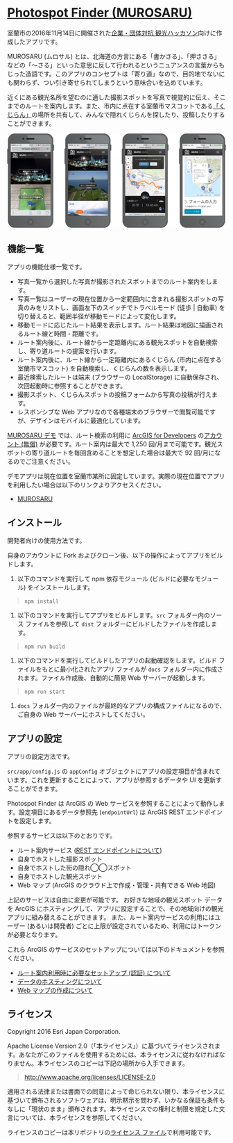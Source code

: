 # [Photospot Finder (MUROSARU)](https://esrijapan.github.io/photospot-finder/?demo)

室蘭市の2016年11月14日に開催された[企業・団体対抗 観光ハッカソン](https://ja.localwiki.org/mr/%E4%BC%81%E6%A5%AD%E3%83%BB%E5%9B%A3%E4%BD%93%E5%AF%BE%E6%8A%97%E3%83%8F%E3%83%83%E3%82%AB%E3%82%BD%E3%83%B3)向けに作成したアプリです。

MUROSARU (ムロサル) とは、北海道の方言にある「書かさる」、「押ささる」などの「〜さる」といった意思に反して行われるというニュアンスの言葉からもじった造語です。このアプリのコンセプトは「寄り道」なので、目的地でないにも関わらず、つい引き寄せられてしまうという意味合いを込めています。

近くにある観光名所を望むのに適した撮影スポットを写真で視覚的に伝え、そこまでのルートを案内します。また、市内に点在する室蘭市マスコットである[「くじらん」](http://www.city.muroran.lg.jp/main/org2200/kujiran.html)の場所を共有して、みんなで隠れくじらんを探したり、投稿したりすることができます。

![](img/app.png)

## 機能一覧

アプリの機能仕様一覧です。

- 写真一覧から選択した写真が撮影されたスポットまでのルート案内をします。
- 写真一覧はユーザーの現在位置から一定範囲内に含まれる撮影スポットの写真のみをリストし、画面左下のスイッチでトラベルモード (徒歩 | 自動車) を切り替えると、範囲半径が移動モードによって変化します。
- 移動モードに応じたルート結果を表示します。ルート結果は地図に描画されるルート線と時間・距離です。
- ルート案内後に、ルート線から一定距離内にある観光スポットを自動検索し、寄り道ルートの提案を行います。
- ルート案内後に、ルート線から一定距離内にあるくじらん (市内に点在する室蘭市マスコット) を自動検索し、くじらんの数を表示します。
- 最近検索したルートは端末 (ブラウザーの LocalStorage) に自動保存され、次回起動時に参照することができます。
- 撮影スポット、くじらんスポットの投稿フォームから写真の投稿が行えます。
- レスポンシブな Web アプリなので各種端末のブラウザーで閲覧可能ですが、デザインはモバイルに最適化しています。

[MUROSARU デモ](https://esrijapan.github.io/photospot-finder/?demo) では、ルート検索の利用に [ArcGIS for Developers](https://developers.arcgis.com/) の[アカウント (無償)](http://esrijapan.github.io/arcgis-dev-resources/get-dev-account/) が必要です。ルート案内は最大で 1,250 回/月まで可能です。観光スポットの寄り道ルートを毎回含めることを想定した場合は最大で 92 回/月になるのでご注意ください。

デモアプリは現在位置を室蘭市某所に固定しています。実際の現在位置でアプリを利用したい場合は以下のリンクよりアクセスください。

- [MUROSARU](https://esrijapan.github.io/photospot-finder/)


## インストール

開発者向けの使用方法です。

自身のアカウントに Fork およびクローン後、以下の操作によってアプリをビルドします。

1. 以下のコマンドを実行して npm 依存モジュール (ビルドに必要なモジュール) をインストールします。
> ```
> npm install
> ```

1. 以下のコマンドを実行してアプリをビルドします。`src` フォルダー内のソース ファイルを参照して `dist` フォルダーにビルドしたファイルを作成します。
> ```
> npm run build
> ```

1. 以下のコマンドを実行してビルドしたアプリの起動確認をします。ビルド ファイルをもとに最小化されたアプリ ファイルが `docs` フォルダー内に作成されます。ファイル作成後、自動的に簡易 Web サーバーが起動します。
> ```
> npm run start
> ```

1. `docs` フォルダー内のファイルが最終的なアプリの構成ファイルになるので、ご自身の Web サーバーにホストしてください。


## アプリの設定

アプリの設定方法です。

`src/app/config.js` の `appConfig` オブジェクトにアプリの設定項目が含まれています。これを更新することによって、アプリが参照するデータや UI を更新することができます。

Photospot Finder は ArcGIS の Web サービスを参照することによって動作します。設定項目にあるデータ参照先 (`endpointUrl`) は ArcGIS REST エンドポイントを設定します。

参照するサービスは以下のとおりです。

- ルート案内サービス ([REST エンドポイントについて](http://resources.arcgis.com/en/help/arcgis-rest-api/#/Route_service_with_synchronous_execution/02r300000036000000/))
- 自身でホストした撮影スポット
- 自身でホストした街の隠れ◯◯スポット
- 自身でホストした観光スポット
- Web マップ (ArcGIS のクラウド上で作成・管理・共有できる Web 地図)

上記のサービスは自由に変更が可能です。
お好きな地域の観光スポット データを ArcGIS にホスティングして、アプリに設定することで、その地域向けの観光アプリに組み替えることができます。
また、ルート案内サービスの利用にはユーザー (あるいは開発者) ごとに上限が設定されているため、利用にはトークンが必要となります。

これら ArcGIS のサービスのセットアップについては以下のドキュメントを参照ください。

- [ルート案内利用時に必要なセットアップ (認証) について](http://esrijapan.github.io/arcgis-dev-resources/proxy-services/)
- [データのホスティングについて](http://esrijapan.github.io/arcgis-dev-resources/create-feature-service/)
- [Web マップの作成について](http://esrijapan.github.io/arcgis-dev-resources/create-webmap/)


## ライセンス

Copyright 2016 Esri Japan Corporation.

Apache License Version 2.0（「本ライセンス」）に基づいてライセンスされます。あなたがこのファイルを使用するためには、本ライセンスに従わなければなりません。本ライセンスのコピーは下記の場所から入手できます。

> http://www.apache.org/licenses/LICENSE-2.0

適用される法律または書面での同意によって命じられない限り、本ライセンスに基づいて頒布されるソフトウェアは、明示黙示を問わず、いかなる保証も条件もなしに「現状のまま」頒布されます。本ライセンスでの権利と制限を規定した文言については、本ライセンスを参照してください。

ライセンスのコピーは本リポジトリの[ライセンス ファイル](./LICENSE)で利用可能です。
